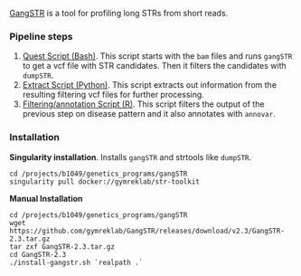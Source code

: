 [GangSTR](https://github.com/gymreklab/GangSTR) is a tool for profiling long
STRs from short reads. 


### Pipeline steps
1. [Quest Script (Bash)](../../projects/family/data/input/gangstr/submit_jobs.bash). This script starts with the `bam` files and runs `gangSTR` to get a vcf file with STR candidates. Then it filters the candidates with `dumpSTR`. 
2. [Extract Script (Python)](../../projects/family/scripts/gangstr_extract.py). This script extracts out information from the resulting filtering vcf files for further processing. 
3. [Filtering/annotation Script (R)](../../projects/family/scripts/gangstr_filter_family3.R). This script filters the output of the previous step on disease pattern and it also annotates with `annovar`.

### Installation

**Singularity installation**. Installs `gangSTR` and strtools like `dumpSTR`.

```shell
cd /projects/b1049/genetics_programs/gangSTR
singularity pull docker://gymreklab/str-toolkit
```

**Manual Installation**

```shell
cd /projects/b1049/genetics_programs/gangSTR
wget https://github.com/gymreklab/GangSTR/releases/download/v2.3/GangSTR-2.3.tar.gz
tar zxf GangSTR-2.3.tar.gz
cd GangSTR-2.3
./install-gangstr.sh `realpath .`
```

